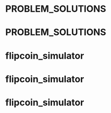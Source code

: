 # PROBLEM_SOLUTIONS
# PROBLEM_SOLUTIONS
# flipcoin_simulator
# flipcoin_simulator
# flipcoin_simulator
